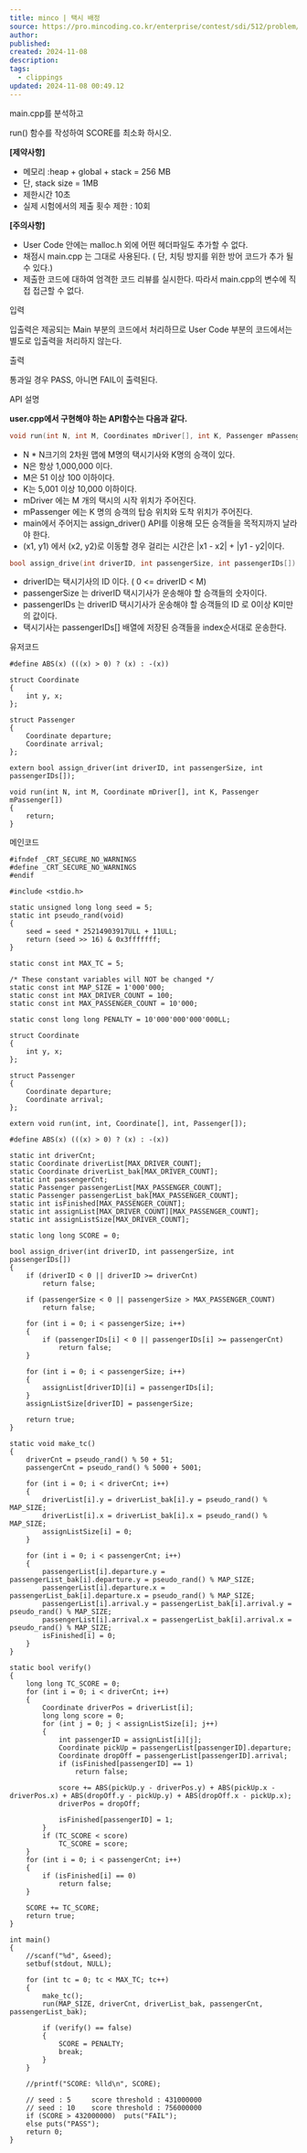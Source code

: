```yaml
---
title: minco | 택시 배정
source: https://pro.mincoding.co.kr/enterprise/contest/sdi/512/problem/SM01
author: 
published: 
created: 2024-11-08
description: 
tags:
  - clippings
updated: 2024-11-08 00:49.12
---
```

main.cpp를 분석하고

run() 함수를 작성하여 SCORE를 최소화 하시오.

**\[제약사항\]**

- 메모리 :heap + global + stack = 256 MB
- 단, stack size = 1MB
- 제한시간 10초
- 실제 시험에서의 제출 횟수 제한 : 10회

**\[주의사항\]**

- User Code 안에는 malloc.h 외에 어떤 헤더파일도 추가할 수 없다.
- 채점시 main.cpp 는 그대로 사용된다. ( 단, 치팅 방지를 위한 방어 코드가 추가 될 수 있다.)
- 제출한 코드에 대하여 엄격한 코드 리뷰를 실시한다. 따라서 main.cpp의 변수에 직접 접근할 수 없다.

입력

입출력은 제공되는 Main 부분의 코드에서 처리하므로 User Code 부분의 코드에서는 별도로 입출력을 처리하지 않는다.

출력

통과일 경우 PASS, 아니면 FAIL이 출력된다.

API 설명

**user.cpp에서 구현해야 하는 API함수는 다음과 같다.**

```cpp
void run(int N, int M, Coordinates mDriver[], int K, Passenger mPassenger[])
```

- N \* N크기의 2차원 맵에 M명의 택시기사와 K명의 승객이 있다.
- N은 항상 1,000,000 이다.
- M은 51 이상 100 이하이다.
- K는 5,001 이상 10,000 이하이다.
- mDriver 에는 M 개의 택시의 시작 위치가 주어진다.
- mPassenger 에는 K 명의 승객의 탑승 위치와 도착 위치가 주어진다.
- main에서 주어지는 assign\_driver() API를 이용해 모든 승객들을 목적지까지 날라야 한다.
- (x1, y1) 에서 (x2, y2)로 이동할 경우 걸리는 시간은 |x1 - x2| + |y1 - y2|이다.

```cpp
bool assign_drive(int driverID, int passengerSize, int passengerIDs[])
```

- driverID는 택시기사의 ID 이다. ( 0 <= driverID < M)
- passengerSize 는 driverID 택시기사가 운송해야 할 승객들의 숫자이다.
- passengerIDs 는 driverID 택시기사가 운송해야 할 승객들의 ID 로 0이상 K미만의 값이다.
- 택시기사는 passengerIDs\[\] 배열에 저장된 승객들을 index순서대로 운송한다.

유저코드

```
#define ABS(x) (((x) > 0) ? (x) : -(x))

struct Coordinate
{
	int y, x;
};

struct Passenger
{
	Coordinate departure;
	Coordinate arrival;
};

extern bool assign_driver(int driverID, int passengerSize, int passengerIDs[]);

void run(int N, int M, Coordinate mDriver[], int K, Passenger mPassenger[])
{
	return;
}
```

메인코드

```
#ifndef _CRT_SECURE_NO_WARNINGS
#define _CRT_SECURE_NO_WARNINGS
#endif

#include <stdio.h>

static unsigned long long seed = 5;
static int pseudo_rand(void)
{
	seed = seed * 25214903917ULL + 11ULL;
	return (seed >> 16) & 0x3fffffff;
}

static const int MAX_TC = 5;

/* These constant variables will NOT be changed */
static const int MAP_SIZE = 1'000'000;
static const int MAX_DRIVER_COUNT = 100;
static const int MAX_PASSENGER_COUNT = 10'000;

static const long long PENALTY = 10'000'000'000'000LL;

struct Coordinate
{
	int y, x;
};

struct Passenger
{
	Coordinate departure;
	Coordinate arrival;
};

extern void run(int, int, Coordinate[], int, Passenger[]);

#define ABS(x) (((x) > 0) ? (x) : -(x))

static int driverCnt;
static Coordinate driverList[MAX_DRIVER_COUNT];
static Coordinate driverList_bak[MAX_DRIVER_COUNT];
static int passengerCnt;
static Passenger passengerList[MAX_PASSENGER_COUNT];
static Passenger passengerList_bak[MAX_PASSENGER_COUNT];
static int isFinished[MAX_PASSENGER_COUNT];
static int assignList[MAX_DRIVER_COUNT][MAX_PASSENGER_COUNT];
static int assignListSize[MAX_DRIVER_COUNT];

static long long SCORE = 0;

bool assign_driver(int driverID, int passengerSize, int passengerIDs[])
{
	if (driverID < 0 || driverID >= driverCnt)
		return false;

	if (passengerSize < 0 || passengerSize > MAX_PASSENGER_COUNT)
		return false;

	for (int i = 0; i < passengerSize; i++)
	{
		if (passengerIDs[i] < 0 || passengerIDs[i] >= passengerCnt)
			return false;
	}

	for (int i = 0; i < passengerSize; i++)
	{
		assignList[driverID][i] = passengerIDs[i];
	}
	assignListSize[driverID] = passengerSize;

	return true;
}

static void make_tc()
{
	driverCnt = pseudo_rand() % 50 + 51;
	passengerCnt = pseudo_rand() % 5000 + 5001;

	for (int i = 0; i < driverCnt; i++)
	{
		driverList[i].y = driverList_bak[i].y = pseudo_rand() % MAP_SIZE;
		driverList[i].x = driverList_bak[i].x = pseudo_rand() % MAP_SIZE;
		assignListSize[i] = 0;
	}

	for (int i = 0; i < passengerCnt; i++)
	{
		passengerList[i].departure.y = passengerList_bak[i].departure.y = pseudo_rand() % MAP_SIZE;
		passengerList[i].departure.x = passengerList_bak[i].departure.x = pseudo_rand() % MAP_SIZE;
		passengerList[i].arrival.y = passengerList_bak[i].arrival.y = pseudo_rand() % MAP_SIZE;
		passengerList[i].arrival.x = passengerList_bak[i].arrival.x = pseudo_rand() % MAP_SIZE;
		isFinished[i] = 0;
	}
}

static bool verify()
{
	long long TC_SCORE = 0;
	for (int i = 0; i < driverCnt; i++)
	{
		Coordinate driverPos = driverList[i];
		long long score = 0;
		for (int j = 0; j < assignListSize[i]; j++)
		{
			int passengerID = assignList[i][j];
			Coordinate pickUp = passengerList[passengerID].departure;
			Coordinate dropOff = passengerList[passengerID].arrival;
			if (isFinished[passengerID] == 1)
				return false;

			score += ABS(pickUp.y - driverPos.y) + ABS(pickUp.x - driverPos.x) + ABS(dropOff.y - pickUp.y) + ABS(dropOff.x - pickUp.x);
			driverPos = dropOff;

			isFinished[passengerID] = 1;
		}
		if (TC_SCORE < score)
			TC_SCORE = score;
	}
	for (int i = 0; i < passengerCnt; i++)
	{
		if (isFinished[i] == 0)
			return false;
	}

	SCORE += TC_SCORE;
	return true;
}

int main()
{
	//scanf("%d", &seed);
	setbuf(stdout, NULL);

	for (int tc = 0; tc < MAX_TC; tc++)
	{
		make_tc();
		run(MAP_SIZE, driverCnt, driverList_bak, passengerCnt, passengerList_bak);

		if (verify() == false)
		{
			SCORE = PENALTY;
			break;
		}
	}

	//printf("SCORE: %lld\n", SCORE);

	// seed : 5		score threshold : 431000000
	// seed : 10	score threshold : 756000000
	if (SCORE > 432000000)  puts("FAIL");
	else puts("PASS");
	return 0;
}
```